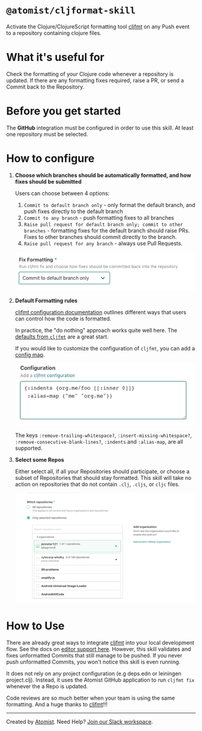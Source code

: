 # `@atomist/cljformat-skill`

<!---atomist-skill-readme:start--->

Activate the Clojure/ClojureScript formatting tool [cljfmt][cljfmt] on any Push event to a repository containing
clojure files.
  
# What it's useful for

Check the formatting of your Clojure code whenever a repository is updated.  If there are any formatting fixes required,
raise a PR, or send a Commit back to the Repository.

# Before you get started

The **GitHub** integration must be configured in order to use this skill. 
At least one repository must be selected. 

# How to configure

1.  **Choose which branches should be automatically formatted, and how fixes should be submitted**

    Users can choose between 4 options:
    1. `Commit to default branch only` - only format the default branch, and push fixes directly to the default branch
    2. `Commit to any branch` - push formatting fixes to all branches
    3. `Raise pull request for default branch only; commit to other branches` - formatting fixes for the default branch
        should raise PRs.  Fixes to other branches should commit directly to the branch.
    4. `Raise pull request for any branch` - always use Pull Requests.
    
    ![screenshot1](docs/images/screenshot1.png)
    
2.  **Default Formatting rules**

    [cljfmt configuration documentation][configuration] outlines different ways that users can control how the code
    is formatted.  
    
    In practice, the "do nothing" approach works quite well here.  The 
    [defaults from `cljfmt`](https://github.com/weavejester/cljfmt/blob/master/cljfmt/resources/cljfmt/indents/clojure.clj) 
    are a great start.
    
    If you would like to customize the configuration of `cljfmt`, you can add a 
    [config map](https://github.com/weavejester/cljfmt#configuration).  
    
    ![screenshot2](docs/images/screenshot2.png)
    
    The keys `:remove-trailing-whitespace?`, `:insert-missing-whitespace?`, `:remove-consecutive-blank-lines?`,
    `:indents` and `:alias-map`, are all supported.
                        
3.  **Select some Repos**

    Either select all, if all your Repositories should participate, or choose a subset of Repositories that should 
    stay formatted.  This skill will take no action on repositories that do not contain `.clj`, `.cljs`, or `cljc` files.
    
    ![repo-filter](docs/images/repo-filter.png)    

# How to Use

There are already great ways to integrate [cljfmt][cljfmt] into your local development flow.  See the docs on
[editor support here][editor-support].  However, this skill validates and fixes unformatted Commits that still manage
to be pushed.  If you never push unformatted Commits, you won't notice this skill is even running.

It does not rely on any project configuration (e.g deps.edn or leiningen project.clj).  Instead,
it uses the Atomist GitHub application to run `cljfmt fix` whenever the a Repo is updated.  

Code reviews are so much better when your team is using the same formatting.  And a huge thanks to [cljfmt](cljfmt)!!!

[cljfmt]: https://github.com/weavejester/cljfmt
[editor-support]: https://github.com/weavejester/cljfmt#editor-support
[configuration]: https://github.com/weavejester/cljfmt#configuration

<!---atomist-skill-readme:end--->

---

Created by [Atomist][atomist].
Need Help?  [Join our Slack workspace][slack].

[atomist]: https://atomist.com/ (Atomist - How Teams Deliver Software)
[slack]: https://join.atomist.com/ (Atomist Community Slack)